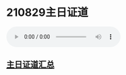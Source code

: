 # 210829主日证道

<audio controls src="./210829.mp3"></audio>



## [主日证道汇总](https://nccchurch.github.io/Sermons/)
